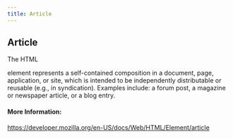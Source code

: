 ```yaml
---
title: Article
---
```


## Article

The HTML <article> element represents a self-contained composition in a document, page, application, or site, which is intended to be independently distributable or reusable (e.g., in syndication). Examples include: a forum post, a magazine or newspaper article, or a blog entry.

#### More Information:
https://developer.mozilla.org/en-US/docs/Web/HTML/Element/article


